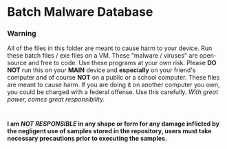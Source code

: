 # Batch Malware Database
### Warning
All of the files in this folder are meant to cause harm to your device. Run these batch files / exe files on a VM. These "malware / viruses" are open-source and free to code. Use these programs at your own risk. Please **DO NOT** run this on your **MAIN** device and **especially** on your friend's computer and of course **NOT** on a public or a school computer. These files are meant to cause harm. If you are doing it on another computer you own, you could be charged with a federal offense. Use this carefully. *With great power, comes great responsibility.*
# 
**I am  *NOT RESPONSIBLE* in any shape or form for any damage inflicted by the negligent use of samples stored in the repository, users must take necessary precautions prior to executing the samples.**

